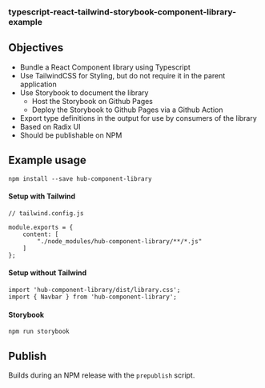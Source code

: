 ### typescript-react-tailwind-storybook-component-library-example

## Objectives

* Bundle a React Component library using Typescript
* Use TailwindCSS for Styling, but do not require it in the parent application
* Use Storybook to document the library
	* Host the Storybook on Github Pages
    * Deploy the Storybook to Github Pages via a Github Action
* Export type definitions in the output for use by consumers of the library
* Based on Radix UI
* Should be publishable on NPM

## Example usage

```
npm install --save hub-component-library
```

#### Setup with Tailwind

```
// tailwind.config.js

module.exports = {
    content: [
        "./node_modules/hub-component-library/**/*.js"
    ]
};
```

#### Setup without Tailwind

```
import 'hub-component-library/dist/library.css';
import { Navbar } from 'hub-component-library';
```

#### Storybook

```
npm run storybook
```

## Publish

Builds during an NPM release with the `prepublish` script.
